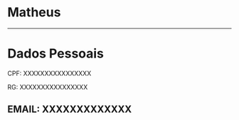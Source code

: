 # Matheus 

---

# Dados Pessoais 
CPF: XXXXXXXXXXXXXXXX

RG: XXXXXXXXXXXXXXXX

EMAIL: XXXXXXXXXXXXX
---
